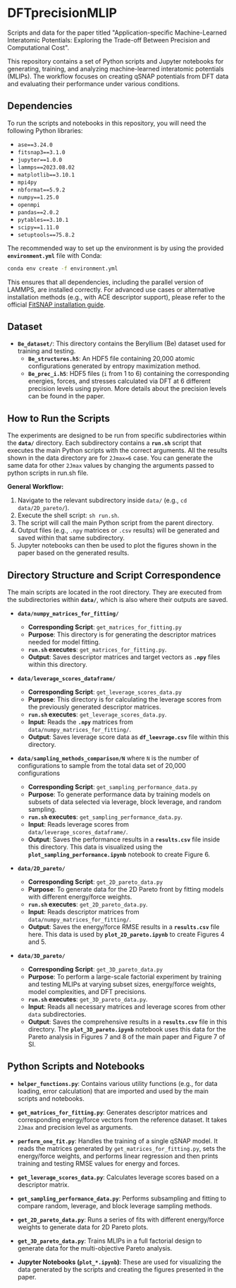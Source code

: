 # DFTprecisionMLIP

Scripts and data for the paper titled "Application-specific Machine-Learned Interatomic Potentials: Exploring the Trade-off Between Precision and Computational Cost".

This repository contains a set of Python scripts and Jupyter notebooks for generating, training, and analyzing machine-learned interatomic potentials (MLIPs). The workflow focuses on creating qSNAP potentials from DFT data and evaluating their performance under various conditions.

## Dependencies

To run the scripts and notebooks in this repository, you will need the following Python libraries:

* `ase==3.24.0`
* `fitsnap3==3.1.0`
* `jupyter==1.0.0`
* `lammps==2023.08.02`
* `matplotlib==3.10.1`
* `mpi4py`
* `nbformat==5.9.2`
* `numpy==1.25.0`
* `openmpi`
* `pandas==2.0.2`
* `pytables==3.10.1`
* `scipy==1.11.0`
* `setuptools==75.8.2`

The recommended way to set up the environment is by using the provided **`environment.yml`** file with Conda:

```bash
conda env create -f environment.yml
```

This ensures that all dependencies, including the parallel version of LAMMPS, are installed correctly. For advanced use cases or alternative installation methods (e.g., with ACE descriptor support), please refer to the official [FitSNAP installation guide](https://fitsnap.github.io/Installation.html).

## Dataset

* **`Be_dataset/`**: This directory contains the Beryllium (Be) dataset used for training and testing.
    * **`Be_structures.h5`**: An HDF5 file containing 20,000 atomic configurations generated by entropy maximization method.
    * **`Be_prec_i.h5`**: HDF5 files (`i` from 1 to 6) containing the corresponding energies, forces, and stresses calculated via DFT at 6 different precision levels using pyiron. More details about the precision levels can be found in the paper.

## How to Run the Scripts

The experiments are designed to be run from specific subdirectories within the **`data/`** directory. Each subdirectory contains a **`run.sh`** script that executes the main Python scripts with the correct arguments. All the results shown in the data directory are for `2Jmax=6` case. You can generate the same data for other `2Jmax` values by changing the arguments passed to python scripts in run.sh file.

**General Workflow:**

1.  Navigate to the relevant subdirectory inside `data/` (e.g., `cd data/2D_pareto/`).
2.  Execute the shell script: `sh run.sh`.
3.  The script will call the main Python script from the parent directory.
4.  Output files (e.g., `.npy` matrices or `.csv` results) will be generated and saved within that same subdirectory.
5.  Jupyter notebooks can then be used to plot the figures shown in the paper based on the generated results. 

## Directory Structure and Script Correspondence

The main scripts are located in the root directory. They are executed from the subdirectories within **`data/`**, which is also where their outputs are saved.

* **`data/numpy_matrices_for_fitting/`**
    * **Corresponding Script**: `get_matrices_for_fitting.py`
    * **Purpose**: This directory is for generating the descriptor matrices needed for model fitting.
    * **`run.sh` executes**: `get_matrices_for_fitting.py`.
    * **Output**: Saves descriptor matrices and target vectors as **`.npy`** files within this directory.

* **`data/leverage_scores_dataframe/`**
    * **Corresponding Script**: `get_leverage_scores_data.py`
    * **Purpose**: This directory is for calculating the leverage scores from the previously generated descriptor matrices.
    * **`run.sh` executes**: `get_leverage_scores_data.py`.
    * **Input**: Reads the **`.npy`** matrices from `data/numpy_matrices_for_fitting/`.
    * **Output**: Saves leverage score data as **`df_leevrage.csv`** file within this directory.

* **`data/sampling_methods_comparison/N`** where `N` is the number of configurations to sample from the total data set of 20,000 configurations
    * **Corresponding Script**: `get_sampling_performance_data.py`
    * **Purpose**: To generate performance data by training models on subsets of data selected via leverage, block leverage, and random sampling.
    * **`run.sh` executes**: `get_sampling_performance_data.py`.
    * **Input**: Reads leverage scores from `data/leverage_scores_dataframe/`.
    * **Output**: Saves the performance results in a **`results.csv`** file inside this directory. This data is visualized using the **`plot_sampling_performance.ipynb`** notebook to create Figure 6.

* **`data/2D_pareto/`**
    * **Corresponding Script**: `get_2D_pareto_data.py`
    * **Purpose**: To generate data for the 2D Pareto front by fitting models with different energy/force weights.
    * **`run.sh` executes**: `get_2D_pareto_data.py`.
    * **Input**: Reads descriptor matrices from `data/numpy_matrices_for_fitting/`.
    * **Output**: Saves the energy/force RMSE results in a **`results.csv`** file here. This data is used by **`plot_2D_pareto.ipynb`** to create Figures 4 and 5.

* **`data/3D_pareto/`**
    * **Corresponding Script**: `get_3D_pareto_data.py`
    * **Purpose**: To perform a large-scale factorial experiment by training and testing MLIPs at varying subset sizes, energy/force weights, model complexities, and DFT precisions.
    * **`run.sh` executes**: `get_3D_pareto_data.py`.
    * **Input**: Reads all necessary matrices and leverage scores from other `data` subdirectories.
    * **Output**: Saves the comprehensive results in a **`results.csv`** file in this directory. The **`plot_3D_pareto.ipynb`** notebook uses this data for the Pareto analysis in Figures 7 and 8 of the main paper and Figure 7 of SI.

## Python Scripts and Notebooks

* **`helper_functions.py`**: Contains various utility functions (e.g., for data loading, error calculation) that are imported and used by the main scripts and notebooks.

* **`get_matrices_for_fitting.py`**: Generates descriptor matrices and corresponding energy/force vectors from the reference dataset. It takes `2Jmax` and precision level as arguments.

* **`perform_one_fit.py`**: Handles the training of a single qSNAP model. It reads the matrices generated by `get_matrices_for_fitting.py`, sets the energy/force weights, and performs linear regression and then prints training and testing RMSE values for energy and forces.

* **`get_leverage_scores_data.py`**: Calculates leverage scores based on a descriptor matrix.

* **`get_sampling_performance_data.py`**: Performs subsampling and fitting to compare random, leverage, and block leverage sampling methods.

* **`get_2D_pareto_data.py`**: Runs a series of fits with different energy/force weights to generate data for 2D Pareto plots.

* **`get_3D_pareto_data.py`**: Trains MLIPs in a full factorial design to generate data for the multi-objective Pareto analysis.

* **Jupyter Notebooks (`plot_*.ipynb`)**: These are used for visualizing the data generated by the scripts and creating the figures presented in the paper.
